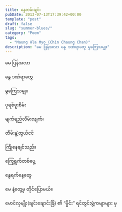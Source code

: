 ```yaml
---
title: နွေတမ်းချင်း
pubDate: 2013-07-13T17:39:42+00:00
template: "post"
draft: false
slug: "summer-blues/"
category: "Poem"
tags:
  - "Maung Hla Myo (Chin Chaung Chan)"
description: "မေ ပြန်အလာ နွေ ဒဏ်ရာတွေ မွကြေသမျှ။"
---
```


မေ ပြန်အလာ

နွေ ဒဏ်ရာတွေ

မွကြေသမျှ။

ပုရစ်ဖူးစိမ်း

မျက်ရည်လိမ်းလျက်၊

တိမ်းနွဲ့တွယ်ငင်

ကြိုနေချင်သည်။

ကြွေရွက်တစ်ပွေ့

နွေရက်နေ့တွေ

မေ နဲ့တွေ့မှ တိုင်ပြောမယ်။

မောင်လှမျိုး(ချင်းချောင်းခြံ) ၏ “မှိုင်း” ရင်တွင်းဖွဲ့ကဗျာများ မှ
